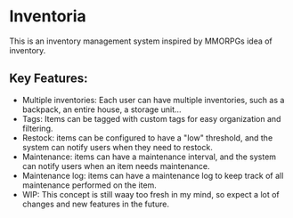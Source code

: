 # Inventoria

This is an inventory management system inspired by MMORPGs idea of inventory.

## Key Features:

- Multiple inventories: Each user can have multiple inventories, such as a backpack, an entire house, a storage unit...
- Tags: Items can be tagged with custom tags for easy organization and filtering.
- Restock: items can be configured to have a "low" threshold, and the system can notify users when they need to restock.
- Maintenance: items can have a maintenance interval, and the system can notify users when an item needs maintenance.
- Maintenance log: items can have a maintenance log to keep track of all maintenance performed on the item.
- WIP: This concept is still waay too fresh in my mind, so expect a lot of changes and new features in the future.
